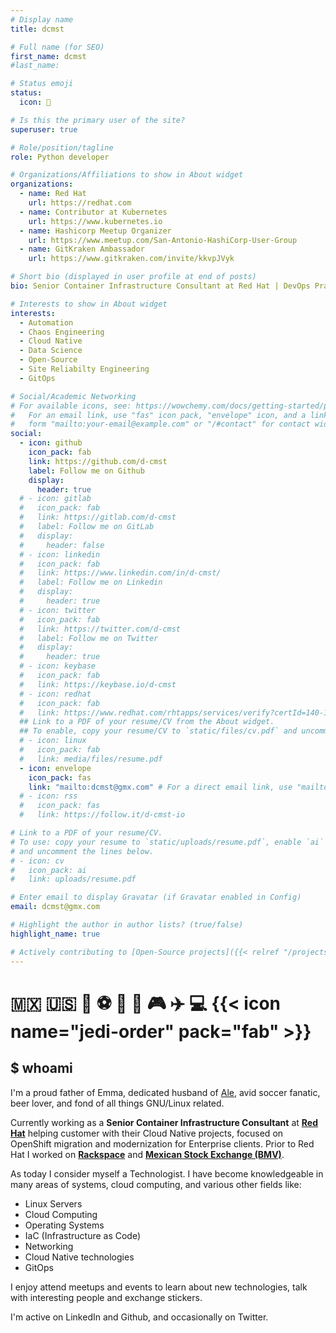 ```yaml
---
# Display name
title: dcmst

# Full name (for SEO)
first_name: dcmst
#last_name:

# Status emoji
status:
  icon: 👋

# Is this the primary user of the site?
superuser: true

# Role/position/tagline
role: Python developer

# Organizations/Affiliations to show in About widget
organizations:
  - name: Red Hat
    url: https://redhat.com
  - name: Contributor at Kubernetes
    url: https://www.kubernetes.io
  - name: Hashicorp Meetup Organizer
    url: https://www.meetup.com/San-Antonio-HashiCorp-User-Group
  - name: GitKraken Ambassador
    url: https://www.gitkraken.com/invite/kkvpJVyk

# Short bio (displayed in user profile at end of posts)
bio: Senior Container Infrastructure Consultant at Red Hat | DevOps Practitioner | Kubernetes Enthusiast | Ansible Ninja | Data Science Noob

# Interests to show in About widget
interests:
  - Automation
  - Chaos Engineering
  - Cloud Native
  - Data Science
  - Open-Source
  - Site Reliabilty Engineering
  - GitOps

# Social/Academic Networking
# For available icons, see: https://wowchemy.com/docs/getting-started/page-builder/#icons
#   For an email link, use "fas" icon pack, "envelope" icon, and a link in the
#   form "mailto:your-email@example.com" or "/#contact" for contact widget.
social:
  - icon: github
    icon_pack: fab
    link: https://github.com/d-cmst
    label: Follow me on Github
    display:
      header: true
  # - icon: gitlab
  #   icon_pack: fab
  #   link: https://gitlab.com/d-cmst
  #   label: Follow me on GitLab
  #   display:
  #     header: false
  # - icon: linkedin
  #   icon_pack: fab
  #   link: https://www.linkedin.com/in/d-cmst/
  #   label: Follow me on Linkedin
  #   display:
  #     header: true
  # - icon: twitter
  #   icon_pack: fab
  #   link: https://twitter.com/d-cmst
  #   label: Follow me on Twitter
  #   display:
  #     header: true
  # - icon: keybase
  #   icon_pack: fab
  #   link: https://keybase.io/d-cmst
  # - icon: redhat
  #   icon_pack: fab
  #   link: https://www.redhat.com/rhtapps/services/verify?certId=140-122-987
  ## Link to a PDF of your resume/CV from the About widget.
  ## To enable, copy your resume/CV to `static/files/cv.pdf` and uncomment the lines below.
  # - icon: linux
  #   icon_pack: fab
  #   link: media/files/resume.pdf
  - icon: envelope
    icon_pack: fas
    link: "mailto:dcmst@gmx.com" # For a direct email link, use "mailto:test@example.org".
  # - icon: rss
  #   icon_pack: fas
  #   link: https://follow.it/d-cmst-io

# Link to a PDF of your resume/CV.
# To use: copy your resume to `static/uploads/resume.pdf`, enable `ai` icons in `params.yaml`,
# and uncomment the lines below.
# - icon: cv
#   icon_pack: ai
#   link: uploads/resume.pdf

# Enter email to display Gravatar (if Gravatar enabled in Config)
email: dcmst@gmx.com

# Highlight the author in author lists? (true/false)
highlight_name: true

# Actively contributing to [Open-Source projects]({{< relref "/projects#open-source" >}}) as well as learn new stuff every day and I would try to share in this blog.
---
```


# :mexico: :us: :football: :soccer: :baby: :dog: :video_game: :airplane: :computer: {{< icon name="jedi-order" pack="fab" >}}

## $ whoami

I'm a proud father of Emma, dedicated husband of [Ale](https://twitter.com/4l381), avid soccer fanatic, beer lover, and fond of all things GNU/Linux related.

Currently working as a **Senior Container Infrastructure Consultant** at **[Red Hat](https://redhat.com/)** helping customer with their Cloud Native projects, focused on OpenShift migration and modernization for Enterprise clients.
Prior to Red Hat I worked on **[Rackspace](https://www.rackspace.com)** and **[Mexican Stock Exchange (BMV)](https://www.bmv.com.mx/)**.

As today I consider myself a Technologist. I have become knowledgeable in many areas of systems, cloud computing, and various other fields like:

- Linux Servers
- Cloud Computing
- Operating Systems
- IaC (Infrastructure as Code)
- Networking
- Cloud Native technologies
- GitOps

I enjoy attend meetups and events to learn about new technologies, talk with interesting people and exchange stickers.

I'm active on LinkedIn and Github, and occasionally on Twitter.
